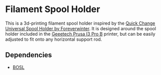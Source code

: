 # Filament Spool Holder #

This is a 3d-printing filament spool holder inspired by the [Quick Change
Universal Spool Holder by
Foreverwinter](https://www.thingiverse.com/thing:1241566).  It is designed
around the spool holder included in the [Geeetech Prusa I3 Pro
B](http://www.geeetech.com/wiki/index.php/Acrylic_Prusa_I3_pro_B) printer, but
can be easily adjusted to fit onto any horizontal support rod.

## Dependencies ##

- [BOSL](https://github.com/revarbat/BOSL)

